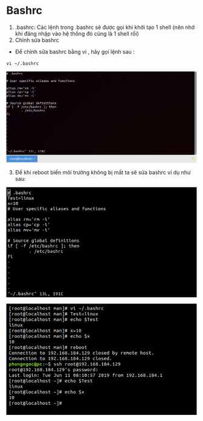 # Bashrc 
1. .bashrc: Các lệnh trong .bashrc sẽ được gọi khi khởi tạo 1 shell (nên nhớ khi đăng nhập vào hệ thống đó cũng là 1 shell rồi)
2. Chỉnh sửa bashrc  

- Để chỉnh sửa bashrc bằng vi , hãy gọi lệnh sau :
```
vi ~/.bashrc
```

![](../images/2019-06-07_16-39.png)

3. Để khi reboot biến môi trường không bị mất ta sẽ sửa bashrc ví dụ như sau:

![](../images/2019-06-11_09-32.png)

![](../images/2019-06-11_09-39.png)

